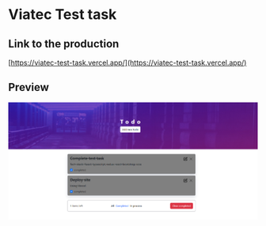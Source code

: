# Viatec Test task

## Link to the production
[https://viatec-test-task.vercel.app/](https://viatec-test-task.vercel.app/)

## Preview
![Preview img](./src/assets/preview.png)